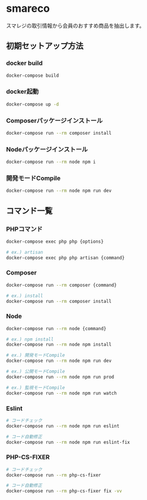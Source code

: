 # smareco
スマレジの取引情報から会員のおすすめ商品を抽出します。
## 初期セットアップ方法
### docker build
```bash
docker-compose build
```

### docker起動
```bash
docker-compose up -d
```

### Composerパッケージインストール
```bash
docker-compose run --rm composer install
```

### Nodeパッケージインストール
```bash
docker-compose run --rm node npm i
```

### 開発モードCompile
```bash
docker-compose run --rm node npm run dev
```

## コマンド一覧
### PHPコマンド
```bash
docker-compose exec php php {options}

# ex.) artisan
docker-compose exec php php artisan {command}
```

### Composer
```bash
docker-compose run --rm composer {command}

# ex.) install
docker-compose run --rm composer install
```

### Node
```bash
docker-compose run --rm node {command}

# ex.) npm install
docker-compose run --rm node npm install

# ex.) 開発モードCompile
docker-compose run --rm node npm run dev

# ex.) 公開モードCompile
docker-compose run --rm node npm run prod

# ex.) 監視モードCompile
docker-compose run --rm node npm run watch
```

### Eslint
```bash
# コードチェック
docker-compose run --rm node npm run eslint

# コード自動修正
docker-compose run --rm node npm run eslint-fix
```

### PHP-CS-FIXER
```bash
# コードチェック
docker-compose run --rm php-cs-fixer

# コード自動修正
docker-compose run --rm php-cs-fixer fix -vv
```
